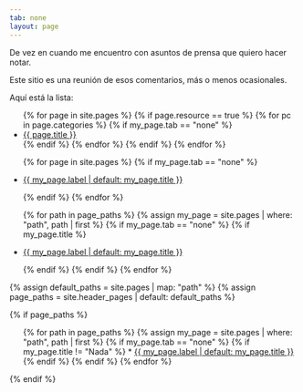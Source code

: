 ```yaml
---
tab: none
layout: page
---
```


De vez en cuando me encuentro con asuntos de prensa que quiero hacer notar.

Este sitio es una reunión de esos comentarios, más o menos ocasionales.

Aquí está la lista:

<ul>
  {% for page in site.pages %}
    {% if page.resource == true %}
      {% for pc in page.categories %}
        {% if my_page.tab == "none" %}
          <li><a href="{{ page.url }}">{{ page.title }}</a></li>
        {% endif %}   <!-- cat-match-p -->
      {% endfor %}  <!-- page-category -->
    {% endif %}   <!-- resource-p -->
  {% endfor %}  <!-- page -->
</ul>

<ul>
  {% for page in site.pages %}
    {% if my_page.tab == "none" %}
            <li><p><a class="page-link" href="{{ my_page.url | relative_url }}">{{ my_page.label | default: my_page.title }}</a></p></li>
    {% endif %} <!-- no-tab -->
  {% endfor %} <!-- page-paths -->
</ul>

<ul>
  {% for path in page_paths %}
    {% assign my_page = site.pages | where: "path", path | first %} <!-- assign mp -->
    {% if my_page.tab == "none" %}
        {% if my_page.title %}
        <li><p><a class="page-link" href="{{ my_page.url | relative_url }}">{{ my_page.label | default: my_page.title }}</a></p></li>
        {% endif %} <!-- page -->
    {% endif %} <!-- no-tab -->
  {% endfor %} <!-- page-paths -->
</ul>


{% assign default_paths = site.pages | map: "path" %}
{% assign page_paths = site.header_pages | default: default_paths %}

{% if page_paths %}
<ul>
      {% for path in page_paths %}
        {% assign my_page = site.pages | where: "path", path | first %}
        {% if my_page.tab == "none" %}
            {% if my_page.title != "Nada" %}
                * <a class="page-link" href="{{ my_page.url | relative_url }}">{{ my_page.label | default: my_page.title }}</a>
            {% endif %}
        {% endif %}
      {% endfor %}
</ul>
{% endif %}
